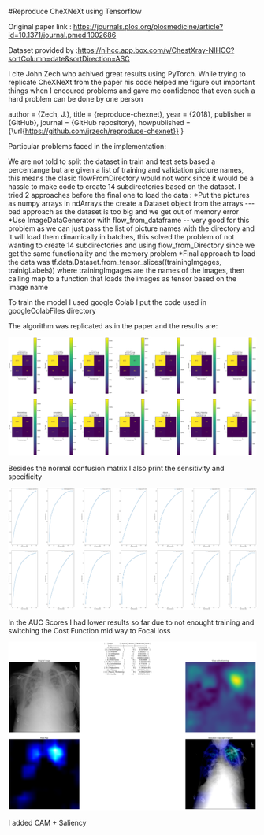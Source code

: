 #Reproduce CheXNeXt using Tensorflow

Original paper link : https://journals.plos.org/plosmedicine/article?id=10.1371/journal.pmed.1002686

Dataset provided by :https://nihcc.app.box.com/v/ChestXray-NIHCC?sortColumn=date&sortDirection=ASC


I cite John Zech who achived great results using PyTorch.
While trying to replicate CheXNeXt from the paper his code helped me figure out important things when I encoured problems 
and gave me confidence that even such a hard problem can be done by one person



  author = {Zech, J.},
  title = {reproduce-chexnet},
  year = {2018},
  publisher = {GitHub},
  journal = {GitHub repository},
  howpublished = {\url{https://github.com/jrzech/reproduce-chexnet}}
}


Particular problems faced in the implementation:

We are not told to split the dataset in train and test sets based a percentange but are given a list of training and validation picture names,
this means the clasic flowFromDirectory would not work since it would be a hassle to make code to create 14 subdirectories based on the dataset.
I tried 2 approaches before the final one to load the data :
*Put the pictures as numpy arrays in ndArrays the create a Dataset object from the arrays  --- bad approach as the dataset is too big and we get out of memory error 
*Use ImageDataGenerator with flow_from_dataframe  -- very good for this problem as we can just pass the list of picture names with the directory and it will load them dinamically in batches,
this solved the problem of not wanting to create 14 subdirectories and using flow_from_Directory since we get the same functionality and the memory problem
*Final approach to load the data was tf.data.Dataset.from_tensor_slices((trainingImgages, trainigLabels))  where trainingImgages are the names of the images, 
then calling map to a function that loads the images as tensor based on the image name 


To train the model I used google Colab
I put the code used in googleColabFiles directory 

The algorithm was replicated as in the paper and the results are:

<img src="./rez/ConfusionMatrix3.png" alt="Confusion Matrix" />

Besides the normal confusion matrix I also print  the sensitivity and specificity



<img src="./rez/AUC3.png" alt="AUC scores" />

In the AUC Scores I had lower results so far due to not enought training and switching the Cost Function mid way to Focal loss 


<img src="./rez/HeatMap3.png" alt="AUC scores" />

I added CAM  + Saliency 


